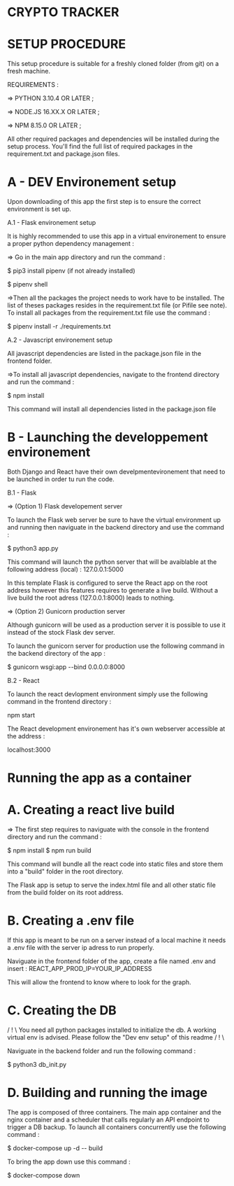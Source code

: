 # CRYPTO TRACKER

# SETUP PROCEDURE

This setup procedure is suitable for a freshly cloned folder (from git) on a fresh machine.

REQUIREMENTS :

=> PYTHON 3.10.4 OR LATER ;

=> NODE.JS 16.XX.X OR LATER ;

=> NPM 8.15.0 OR LATER ;

All other required packages and dependencies will be installed during the setup process. You'll find the full list of required packages in the requirement.txt and package.json files.



# A - DEV Environement setup

Upon downloading of this app the first step is to ensure the correct environment is set up.


A.1 - Flask environement setup

It is highly recommended to use this app in a virtual environement to ensure a proper python dependency management :

=> Go in the main app directory and run the command :

$ pip3 install pipenv       (if not already installed)

$ pipenv shell

=>Then all the packages the project needs to work have to be installed. The list of theses packages resides in the requirement.txt file (or Pifile see note). To install all packages from the requirement.txt file use the command :

$ pipenv install -r ./requirements.txt


A.2 - Javascript environement setup

All javascript dependencies are listed in the package.json file in the frontend folder.

=>To install all javascript dependencies, navigate to the frontend directory and run the command :
    
$ npm install

This command will install all dependencies listed in the package.json file



# B - Launching the developpement environement

Both Django and React have their own develpmentevironement that need to be launched in order tu run the code.


B.1 - Flask

=> (Option 1) Flask developement server 

To launch the Flask web server be sure to have the virtual environment up and running then naviguate in the backend directory and use the command :

$ python3 app.py

This command will launch the python server that will be avaiblable at the following address (local) : 127.0.0.1:5000

In this template Flask is configured to serve the React app on the root address however this features requires to generate a live build. Without a live build the root adress (127.0.0.1:8000) leads to nothing.

=> (Option 2) Gunicorn production server  

Although gunicorn will be used as a production server it is possible to use it instead of the stock Flask dev server.

To launch the gunicorn server for production use the following command in the backend directory of the app :

$ gunicorn wsgi:app --bind 0.0.0.0:8000


B.2 - React

To launch the react devlopment environment simply use the following command in the frontend directory :

npm start

The React development environement has it's own webserver accessible at the address :

localhost:3000

# Running the app as a container

# A. Creating a react live build

=> The first step requires to naviguate with the console in the frontend directory and run the command :

$ npm install
$ npm run build

This command will bundle all the react code into static files and store them into a "build" folder in the root  directory.

The Flask app is setup to serve the index.html file and all other static file from the build folder on its root address.

# B. Creating a .env file

If this app is meant to be run on a server instead of a local machine it needs a .env file with the server ip adress to run properly.

Naviguate in the frontend folder of the app, create a file named .env and insert :
    REACT_APP_PROD_IP=YOUR_IP_ADDRESS

This will allow the frontend to know where to look for the graph.

# C. Creating the DB

/ ! \ You need all python packages installed to initialize the db. A working virtual env is advised. Please follow the "Dev env setup" of this readme / ! \

Naviguate in the backend folder and run the following command :

$ python3 db_init.py


# D. Building and running the image

The app is composed of three containers. The main app container and the nginx container and a scheduler that calls regularly an API endpoint to trigger a DB backup. To launch all containers concurrently use the following command :

$ docker-compose up -d -- build

To bring the app down use this command :

$ docker-compose down
